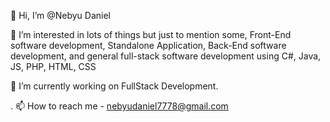👋 Hi, I’m @Nebyu Daniel

👀 I’m interested in lots of things but just to mention some, Front-End software development, Standalone Application, Back-End software development, and general full-stack software development using C#, Java, JS, PHP, HTML, CSS

🌱 I’m currently working on FullStack Development.

. 📫 How to reach me - nebyudaniel7778@gmail.com
<!--
**nebyu267/nebyu267** is a ✨ _special_ ✨ repository because its `README.md` (this file) appears on your GitHub profile.

Here are some ideas to get you started:

- 🔭 I’m currently working on ...
- 🌱 I’m currently learning ...
- 👯 I’m looking to collaborate on ...
- 🤔 I’m looking for help with ...
- 💬 Ask me about ...
- 📫 How to reach me: ...
- 😄 Pronouns: ...
- ⚡ Fun fact: ...
-->
